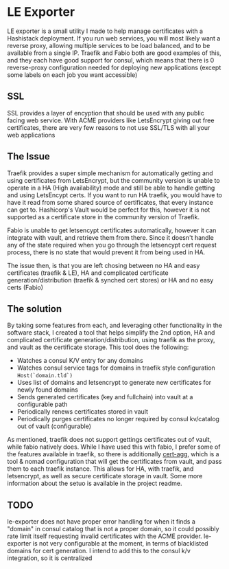 # LE Exporter
LE exporter is a small utility I made to help manage certificates with a Hashistack deployment. If you run web services, you will most likely want a reverse proxy, allowing multiple services to be load balanced, and to be available from a single IP. Traefik and Fabio both are good examples of this, and they each have good support for consul, which means that there is 0 reverse-proxy configuration needed for deploying new applications (except some labels on each job you want accessible)

## SSL
SSL provides a layer of encyption that should be used with any public facing web service. With ACME providers like LetsEncrypt giving out free certificates, there are very few reasons to not use SSL/TLS with all your web applications


## The Issue
Traefik provides a super simple mechanism for automatically getting and using certificates from LetsEncrypt, but the community version is unable to operate in a HA (High availability) mode and still be able to handle getting and using LetsEncypt certs. If you want to run HA traefik, you would have to have it read from some shared source of certificates, that every instance can get to. Hashicorp's Vault would be perfect for this, however it is not supported as a certificate store in the community version of Traefik.

Fabio is unable to get letsencypt certificates automatically, however it can integrate with vault, and retrieve them from there. Since it doesn't handle any of the state required when you go through the letsencypt cert request process, there is no state that would prevent it from being used in HA.

The issue then, is that you are left chosing between no HA and easy certificates (traefik & LE), HA and complicated certificate generation/distribution (traefik & synched cert stores) or HA and no easy certs (Fabio)

## The solution
By taking some features from each, and leveraging other functionality in the software stack, I created a tool that helps simplify the 2nd option, HA and complicated certificate generation/distribution, using traefik as the proxy, and vault as the certificate storage. 
This tool does the following:

- Watches a consul K/V entry for any domains
- Watches consul service tags for domains in traefik style configuration ``Host(`domain.tld`)`` 
- Uses list of domains and letsencrypt to generate new certificates for newly found domains
- Sends generated certificates (key and fullchain) into vault at a configurable path
- Periodically renews certificates stored in vault
- Periodically purges certificates no longer required by consul kv/catalog out of vault (configurable)

As mentioned, traefik does not support gettings certificates out of vault, while fabio natively does. While I have used this with fabio, I prefer some of the features available in traefik, so there is additionally [cert-agg](github.com/clarkbains/traefik-cert-aggregator), which is a tool & nomad configuration that will get the certificates from vault, and pass them to each traefik instance. This allows for HA, with traefik, and letsencrypt, as well as secure certificate storage in vault. Some more information about the setuo is available in the project readme.

## TODO
le-exporter does not have proper error handling for when it finds a "domain" in consul catalog that is not a proper domain, so it could possibly rate limit itself requesting invalid certificates with the ACME provider.
le-exporter is not very configurable at the moment, in terms of blacklisted domains for cert generation. I intend to add this to the consul k/v integration, so it is centralized

